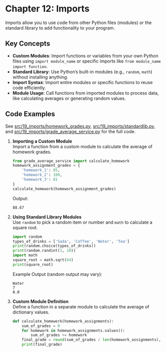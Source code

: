 # Chapter 12: Imports

Imports allow you to use code from other Python files (modules) or the standard library to add functionality to your program.

## Key Concepts
- **Custom Modules**: Import functions or variables from your own Python files using `import module_name` or specific imports like `from module_name import function`.
- **Standard Library**: Use Python’s built-in modules (e.g., `random`, `math`) without installing anything.
- **Import Syntax**: Import entire modules or specific functions to reuse code efficiently.
- **Module Usage**: Call functions from imported modules to process data, like calculating averages or generating random values.

## Code Examples
See [src/19_imports/homework_grades.py](src/19_imports/homework_grades.py), [src/19_imports/standardlib.py](src/19_imports/standardlib.py), and [src/19_imports/grade_average_service.py](src/19_imports/grade_average_service.py) for the full code.

1. **Importing a Custom Module**  
   Import a function from a custom module to calculate the average of homework grades.

   ```python
   from grade_average_service import calculate_homework
   homework_assignment_grades = {
       'homework_1': 85,
       'homework_2': 100,
       'homework_3': 81
   }
   calculate_homework(homework_assignment_grades)
   ```

   Output:
   ```
   88.67
   ```

2. **Using Standard Library Modules**  
   Use `random` to pick a random item or number and `math` to calculate a square root.

   ```python
   import random
   types_of_drinks = ['Soda', 'Coffee', 'Water', 'Tea']
   print(random.choice(types_of_drinks))
   print(random.randint(1, 10))
   import math
   square_root = math.sqrt(64)
   print(square_root)
   ```

   Example Output (random output may vary):
   ```
   Water
   7
   8.0
   ```

3. **Custom Module Definition**  
   Define a function in a separate module to calculate the average of dictionary values.

   ```python
   def calculate_homework(homework_assignments):
       sum_of_grades = 0
       for homework in homework_assignments.values():
           sum_of_grades += homework
       final_grade = round(sum_of_grades / len(homework_assignments), 2)
       print(final_grade)
   ```